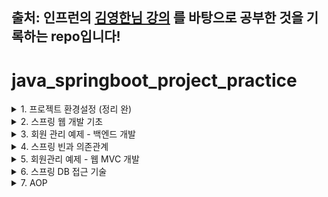 ## 출처: 인프런의 [김영한님 강의](https://www.inflearn.com/course/%EC%8A%A4%ED%94%84%EB%A7%81-%EC%9E%85%EB%AC%B8-%EC%8A%A4%ED%94%84%EB%A7%81%EB%B6%80%ED%8A%B8) 를 바탕으로 공부한 것을 기록하는 repo입니다!

# java_springboot_project_practice

<details>
<summary>1. 프로젝트 환경설정 (정리 완)</summary>
<div markdown="1">

## 1. 프로젝트 환경설정 <br>
### 1-1. 프로젝트 생성
spring에서 운영하는 사이트로, spring boot 기반으로 프로젝트를 만들어주는 사이트

[spring initializer](https://start.spring.io/) ![](./images/chap1/1-1.png)
![](./images/chap1/1-2.png) 

<참고사이트: [[Java] Gradle, Groovy Gradle, Kotlin Gradle — 일단은 내 이야기](https://kdhyo98.tistory.com/87#Gradle%20%EC%9D%B4%EB%9E%80%3F-1), [Gradle User Manual](https://docs.gradle.org/current/userguide/userguide.html), [Kotlin DSL, Gradle 빌드 기본 언어 채택… 왜 Kotlin DSL일까?](https://blog.imqa.io/kotlin-dsl/), [‘Gradle Kotlin DSL’ 이야기 | 우아한형제들 기술블로그](https://techblog.woowahan.com/2625/)>

**Project**

- Gradle Groovy
  

**Language**

- Java
  

**Spring Boot**

- 원하는 버전, (SNAPSHOT - 만들고 있는 버전, M 시리즈 - 정식 릴리즈되지 않은 버전, 숫자만 있는 버전 - 정식 릴리즈 버전)
  

**Project metadata**

- Group - 보통 기업 도메인 명 (상관없다면 아무거나 적어도 무방)
  
- Artifact - 빌드 되어서 나오는 결과물
  
- Name, Description, Package name - 그대로 두거나 본인이 작성해도 무방
  

**ADD Dependencies...**

- 어떤 라이브러리를 이용할 것인가 정하는 것
  
- 웹 프로젝트라면 Spring web 검색해서 추가


**Generate**

- zip 파일이 다운되고 이를 Intellij에서 import하면 된다. <br><br>


  

Maven 이란

- 프로젝트를 진행하게 되면 많은 라이브러리들을 활용하게 되는데, 사용되는 그 수가 많아지면 이를 관리하는 것이 힘들어진다.
  
- Maven은 내가 사용한 라이브러리뿐만 아니라, 해당 라이브러리가 작동하는데 필요한 다른 라이브러리들까지 관리해서 네트워크를 통해 자동으로 다운 받아준다.
  
- 프로젝트의 전체적인 라이프사이클을 관리하는 도구이다.
  

Gradle 이란

- 기본적으로 빌드 배포 도구(Build Tool)이다.  JAVA, C/C++, Python 등을 지원한다.
  
- Maven은 XML로 라이브러리를 정의하고 활용하나 Gradle의 경우 별도의 빌드스크립트를 통해 사용할 어플리케이션 버전, 라이브러리 등의 항목을 설정할 수 있다.
  
- 장점으로는 스크립트 언어로 구성되어서 XML과 달리 변수 선언, if, else, for등의 로직이 구현가능하여 간결하게 코드 작성이 가능하다.
  

Gradle을 쓰는 이유

레거시 프로젝트, 과거 프로젝트의 경우 Maven으로 남아있는게 있지만, 요즘은 Gradle로 넘어가는 추세이다.<br><br><br>

<p align="center"><img src="./images/chap1/1-3.png"></p>

- java 밑에 패키지와 소스파일이 있음
  
- test는 테스트 코드와 관련된 파일들이 들어가 있음
  
  - 요즘 개발 트렌드에서는 테스트코드가 중요하다는 것을 의미
    
- resource 파일은 java 코드 파일을 제외한 xml 이나 설정 파일들이 들어가 있음

## [IntelliJ] Java 버전 바꾸는 법(JDK 버전)
**<u>오류사항 발생</u>**
- No matching variant of org.springframework.boot:spring-boot-gradle-plugin:3.1.3 was found. The consumer was configured to find a library for use during runtime, compatible with Java 8, packaged as a jar, and its dependencies declared externally, as well as attribute 'org.gradle.plugin.api-version' with value '8.2.1' but:

### 1. Project(단축키 Crtl + Shift + Alt + S)
  
  - 스프링 부트 3버전 대부터는 JDK 17부터 지원하기 때문에 jdk 1.8(java8)로 빌드하려고 할 때 발생하는 오류
    
  - SDK 17로 설정
    
  - Language level: SDK default
<p align="center"><img src="./images/chap1/1-4.png"></p>
    
### 2. Modules
  
  - Language level 변경
<p align="center"><img src="./images/chap1/1-5.png"></p>
    
### 3. SDKs 설정
  
  - 원하는 JDK 설정  
<p align="center"><img src="./images/chap1/1-6.png"></p>
  
### 4. Project Setting (단축키 Ctrl + Alt + S)
  
  - Build,Execution,Deployment  -> Build Tools -> Gradle
    
  - Gradle JVM 변경
<p align="center"><img src="./images/chap1/1-7.png"></p>
    
  - Build,Execution,Deployment  -> Compiler -> Java Compiler
    
  - Project bytecode version 변경  
<p align="center"><img src="./images/chap1/1-8.png"></p>
  
### 5. OS JDK 환경변수 설정 다시하기
  
<p align="center"><img src="./images/chap1/1-9.png"></p>
<p align="center"><img src="./images/chap1/1-10.png"></p>
  

## 수행 결과

<p align="center"><img src="./images/chap1/1-11.png"></p>

- 여기서,
  
<p align="center"><img src="./images/chap1/1-12.png"></p>
  
<p align="center"><img src="./images/chap1/1-13.png"></p>
  
<p align="center"><img src="./images/chap1/1-14.png"></p>
  
  - Stop하면
    
  
<p align="center"><img src="./images/chap1/1-15.png"></p>
  
- 동작원리
  
   ```java
    @SpringBootApplication
    public class HelloSpringApplication {
    
    	public static void main(String[] args) {
    		SpringApplication.run(HelloSpringApplication.class, args);
    	}
    
    }
   ```
    
  - SpringApplication.run 안에 HelloSpringApplicatin이라는 클래스를 넣어주면 @SpringBootApplication 어노테이션을 통해서 springboot 어플리케이션이 실행이 된다.
    
  - Tomcat을 내장하고 있는데 자체적으로 서버를 띄움
    
- 번외
  
  - 인텔리제이가 자바를 실행하면 직접 실행하는 것이 아니라 Gradle을 통해서 실행하게 되는데 Gradle을 통해서 실행하게 되면 느릴 때가 있음
    
  - Intellij 로 바꾸면 Intellij에서 자바를 바로 실행시켜서 좀 더 빠르다. (프로젝트를 연습하는 단계에서는 좀 더 편하다)
 
<p align="center"><img src="./images/chap1/1-17.png"></p>
<br><br>

### 1-2 라이브러리 살펴보기
<br>
<p align="center"><img src="./images/chap1/1-18.png"></p> <br>
땡겨온 라이브러리 spring-web, thymeleaf는 각각 또다른 라이브러리에 의존하고 있음 <br>
의존하는 라이브러리까지 다 땡겨와서 이용하게 된다. <br>

##### Spring Boot 라이브러리
- spring-boot-starter-web 대표적으로
  
  - spring-boot-server-tomcat
    
  - spring-webmvc
    
- spring-boot-starter-thymeleaf는 html을 렌더링해주는 라이브러리 <br>
<p align="center"><img src="./images/chap1/1-19.png"></p>
<br>

- spring-boot-starter
  
  - spring-boot
    
  - autoconfigure
    
  - logging
    
  - core 관련한 라이브러리가 들어있음
    
- spring-boot-starter-logging
  
  - logback(실제 log를 어떤 구현체로 실행할 것인지), slf4j(인터페이스)가 들어있다
- log와 관련한 내용
  
  - 현업에 있는 개발자들은 System.out.println으로 거의 출력하지 않는다.
    
  - log로 출력을 해야 한다.
    
  - log로 남겨야 심각한 에러들을 따로 파일로 모아서 관리가 가능하기 때문
    
  - 취준이나 신입들은 log를 왜 쓰지라고 생각할 수 있음.
    
- spring-boot-starter-test
  
  - junit (테스트 프레임워크)
    
  - mockito (mock 라이브러리)
    
  - assertj (테스트 코드 편하게 작성하게 도와주는 라이브러리)
    
  - spring-test (스프링 통합 테스트)
  <br><br>
  
  ### 1-3 View 환경설정
  <br>
  <p align="center"><img src="./images/chap1/1-20.png"></p>
  <br>
  
  [spring-boot-docs](https://docs.spring.io/spring-boot/docs/current/reference/htmlsingle/#web.servlet.spring-mvc.welcome-page) 공식문서에서 내용을 찾을 수 있음

- main/resources/static 폴더 내에 index.html 파일을 만들어서 넣으면 Welcome page 기능을 제공한다.
  
<br>

- ```html
  <!DOCTYPE HTML>
  <html>
  <head>
      <title>Hello</title>
      <meta http-equiv="Content=Type" content="text/html; charset=UTF-8" />
  </head>
  <body>
  Hello
  <a href = "/hello">hello</a>
  </body>
  </html>
  ```
  <br>
  
- 단순히 파일을 서버에 던져준 것 밖에 안됨
  
- 템플릿 엔진이라는 것을 쓰면 모양을 바꿀 수 있다.
  
- 공식 사이트
  
  - [thymeleaf.org](https://www.thymeleaf.org/)
    
  - [스프링 공식 튜토리얼](https://spring.io/guides/gs/serving-web-content/)
    
  - [스프링 부트 메뉴얼](https://docs.spring.io/spring-boot/docs/current/reference/htmlsingle/)
    

- spring-boot-starter-thymeleaf가 위 html 파일을 꾸며주는 역할
  
- spring boot 메뉴얼 사이트에서도 지원하는 기능으로 thymeleaf가 있는 것을 확인할 수 있다.
<br>
<p align="center"><img src="./images/chap1/1-21.png"></p>
<br>

```java
pacakage hello.hellospring;

import...

@SpringBootApplication
public class HelloSpringApplication{
    pubilc static void main(String[] args){
        SpringApplication.run(HelloSpringApplication.class, args);
    }
}
```
<br>

##### 화면 구성을 위한 작업

- Web Application에서 첫 진입이 Controller
  
- controller 패키지를 만든다.
  
- HelloController 클래스 파일을 만든다.

<br>
<p align="center"><img src="./images/chap1/1-22.png"></p>
<br>

```java
import org.springframework.stereotype.Controller;
import org.springframework.ui.Model;
import org.springframework.web.bind.annotation.GetMapping;

@Controller
public class HelloController {
      // Web application에서 /hello 라고 입력값이 들어오면
      // @GetMapping 부분이 호출이 된다.
    @GetMapping("hello")
    public String hello(Model model){
        model.addAttribute("value", "welcome!!");
        return "hello";

    }
}
```
<br>

- Web application에서 /hello라고 입력값이 들어오면

```java
    @GetMapping("hello")
    public String hello(Model model){
        model.addAttribute("value", "welcome!!");
        return "hello";
```
<br>

- 위 코드 부분을 호출해준다.
  
- model은 MVC에서의 M에 해당
  
- Model 객체는 Controller에서 생성된 데이터를 View로 전달할 때 사용한다.

```html
<!DOCTYPE HTML>
<html xmlns:th="http://www.thymeleaf.org">
<head>
    <title>Hello</title>
    <meta http-equiv="Content-Type" content="text/html; charset = UTF-8"/>

</head>
<body>
<p th:text="'HELLO!!' + ${value}">처음이시군요. 고객님</p>
</body>
</html>
```
<br>

- 위 value값에 "welcome!!"이 들어가서 홈페이지에 <br>

<p align="center"><img src="./images/chap1/1-23.png"></p>

- 위 그림처럼 뜨게 된다. <br><br>

##### 전체 과정 설명 <br>

<p align="center"><img src="./images/chap1/1-24.png"></p> <br>

- 웹 브라우저가 localhost:8080에서 /hello를 스프링 부트쪽으로 던지게 되면 내장된 Tomcat server가 spring에게 다시 보내고
  
- spring은 HelloController를 찾은 뒤 이 내부에 <br>

```java
@Controller
public class HelloController {
      // Web application에서 /hello 라고 입력값이 들어오면
      // @GetMapping 부분이 호출이 된다.
    @GetMapping("hello")
    public String hello(Model model){
        model.addAttribute("value", "welcome!!");
        return "hello";

    }
}
```
<br>

- @GetMapping(get, post 에서의 get을 의미)의 "hello"와 매칭되게 됨
  
- 그러면 HelloController 내의 @GetMapping이 선언된 hello 라는 메서드가 실행된다.
  
- spring이 model을 만들어서 넘겨주는데 model에 "value"와 "welcome!!"을 담아서 view로 넘겨주게 된다
  
- return "hello";
<br>

<p align="center"><img src="./images/chap1/1-25.png"></p> <br>

- hello.html로 model을 넘기는 것
  
- spring boot는 return "hello"; 하게 되면
  
- viewResolver에 의해서
  
- resource/templates 내의 hello를 찾게 된다.
  
- hello.html을 찾아서 랜더링한다.
  
- 요약: 컨트롤러에서 리턴 값으로 문자를 반환하면 'viewResolver'가 화면을 찾아서 처리한다.
  
  - spring boot 템플릿엔진 기본 viewName 매핑
    
  - `resources:template/` + {viewName} + `.html`
    
- 참고사항
  
  - `spring-boot-devtools` 라이브러리를 추가하면 `html` 파일을 컴파일만 해주면 서버 재시작 없이 view 파일 변경이 가능하다.
 
</div>
</details>
  
<details>
<summary>2. 스프링 웹 개발 기초</summary>
<div markdown="1">
  
크게 3가지 방법이 있음

- 정적 컨텐츠
  
  - 파일 자체를 웹 브라우저에 전달(서버에서 가공하지 않고 파일 전달)
    
  - 클라이언트의 요청을 받으면 서버에 미리 저장된 HTML, CSS, JS 등의 파일을 그대로 보여주는 것
    
  - 미리 저장된 파일을 그대로 보여주기 때문에 클라이언트들의 요청에 대해 동인한 결과를 보여준다.
    
- MVC 템플릿 엔진 (Model, View, Controller)
  
  - 서버에서 동적으로 HTML을 변환하여 웹 브라우저로 보내주는 역할
    
  - Model: 어플리케이션이 무엇을 할 것인지
    
  - View: 화면에 보여주기 위한
    
  - Controller: 모델이 어떻게 처리할지
    
- API
  
  - JSON과 같은 데이터 구조 포맷으로 클라이언트들에게 전달하는 방식, 화면은 클라이언트쪽에서 그린다.
    
  - 서버끼리는 html 필요없이 데이터만 주고 받으면 됨. 서버끼리 통신할 때 사용함
    
  - view 없이 그대로 http body에 전달하는 방식 <br>

  #### 2-1 정적 컨텐츠

- HTML 작성
  
  - spring boot는 정적 컨텐츠 기능을 제공한다. `/main/resources/static` 하위 폴더에 `hello-static.html` 파일을 생성하고 간단하게 살펴보기 위해서 아래 코드처럼 작성해본다.
    
    `hello-static.html`
    
    ```html
    <!DOCTYPE HTML>
    <html>
    <head>
        <title>static content</title>
        <meta http-equiv="Content-Type" content="text/html; charset=UTF-8" />
    
    </head>
    <body>
    정적 컨텐츠입니다.
    </body>
    </html>
    ```
    
- 클라이언트로부터 `localhost:8080/hello-static.html` 요청이 스프링 부트로 들어가게 되면 Tomcat 서버를 거치고 컨트롤러에서 `hello-static` 에 매핑하는 컨트롤러가 있는지 우선 확인한다.
  
- 즉, `hello-static` 관련 컨트롤러를 찾음.
  
- 동작이 없을 경우 `/resources/static` 하위에서 해당하는 파일을 찾아서 보내준다. <br>

#### 2-2 동적 컨텐츠
##### 2-2-1 MVC와 템플릿 엔진을 이용한 웹 개발 <br>

- MVC 라는 건 Model, View, Controller를 의미
  
- 과거에는 Controller와 View가 따로 분리되어 있지 않았음
  
- View에서 다 했음 (모델 1 방식)
  
- Model, View, Controller로 나누는 것이 일반적
  
- 위에서 만들었던 HelloController.java 파일에 추가를 해보자 (1-3 View 환경설정에서 헀음)
  
  ```java
  package com.example.hellospring.controller;
  
  import org.springframework.stereotype.Controller;
  import org.springframework.ui.Model;
  import org.springframework.web.bind.annotation.GetMapping;
  
  @Controller
  public class HelloController {
      @GetMapping("hello")
      public String hello(Model model){
          model.addAttribute("value", "welcome!!");
          return "hello";
  
      }
  
      // 추가된 부
      @GetMapping("hello-mvc")
      // @RequestParam 외부에서 값을 받겠다.
      // Model에 담으면 view에서 렌더링할 때 쓸 것
      public String helloMvc(@RequestParam("name") String name, Model model){ // 웹사이트 url을 바꿔서 값을 얻겠다.
          model.addAttribute("name", name); // "name" 이라는 key 값에 name value값을 model에 담는다.
          return "hello-template";
      }
  }
  ```
  
- `@RequesParam`: 외부에서 값을 받아서 View로 값을 넘겨준다.
  
  - `@RequestParam`("가져올 데이터의 이름") [데이터타입] [가져온데이터를 담을 변수]
- 여기서는 "name"이라는 String 타입 값을 받아서 Model 객체에 넣고, Model 객체를 View로 넘겨준다.
  
- 넘겨주는 html은 `hello-template.html` 이다.
  
- 그럼, `hello-template.html`을 만들고 간단하게 코드를 작성해보자
  

```html
<!DOCTYPE HTML>
<html xmlns:th="http://www.thymeleaf.org">
<body>
<p th:text="'HELLO!!' + ${name}">hello! client</p>
</body>
</html>
```

- `<p>`의 hello! client는 name값이 존재하게 되면 `HELLO!! {name}`으로 치환되게 된다.
  
- 이제 `http://localhost:8080/hello-mvc` 에 들어가보면 <br>

<p align="center"><img src="./images/chap2/2-2.png"></p> <br>

- 에러가 뜨는 것을 확인할 수 있다. <br>

<p align="center"><img src="./images/chap2/2-3.png"></p> <br>

<p align="center"><img src="./images/chap2/2-4.png"></p> <br>

<p align="center"><img src="./images/chap2/2-5.png"></p> <br>

- default가 true이며, 이는 넘어온 값이 존재해야 한다는 것을 의미
  
- 넘어온 name 값이 없어서 에러가 발생한 것
  
- 그러면 url 상에서 값을 넘겨줘보자 <br>

<p align="center"><img src="./images/chap2/2-6.png"></p> <br>

<p align="center"><img src="./images/chap2/2-7.png"></p> <br>

<p align="center"><img src="./images/chap2/2-9.png"></p> <br>

- 페이지 소스 보기를 하면 이미지

<p align="center"><img src="./images/chap2/2-8.png"></p> <br>

- HTML로 이루어진 것을 확인할 수 있다.
  
- `String name= spring!!!!!` 이 되고
  
- `model.addAttribute("name", name);` 에 의해 model에 담겨서 템플릿에 넘겨준다.
  
- `<p th:text="'HELLO!!' + ${name}">hello! client</p>` 에서 model의 key값인 name의 value 값을 받아서 `hello! client` 대신해서 `'HELLO!!' spring!!!!!`을 출력하게 된다.
  
- 정적 컨텐츠와는 다르게 HTML로 변환 후 웹 브라우저에 넘겨준다. <br>

##### 2-2-2 API 방식

１。이전에 만들었던 HelloController.java에 코드를 추가해보자

```java
    @GetMapping("hello-string")
    @ResponseBody // html의 body 태그가 아닌 http에서 header와 body 부분에서 body부분에 데이터를 직접 넣어주겠다.
    public String helloString(@RequestParam("name") String name){
        return "hello" + name;
    }
```

- 이전 템플릿 엔진과이 차이는 view가 없고 데이터 그대로 출력한다.
  
- 위에서 한 것처럼 페이지 소스보기를 하면 <br>

<p align="center"><img src="./images/chap2/2-10.png"></p> <br>

- HTML이 아니라 데이터 그대로를 출력한 것을 확인할 수 있다. <br>

２。이전에 만들었던 HelloController.java에 코드를 추가해보자 <br>

```java
    @GetMapping("hello-api")
    @ResponseBody
    public Hello helloApi(@RequestParam("name") String name) {
        Hello hello = new Hello();
        hello.setName(name);
        return hello;
    }


    static class Hello{
        private String name;

        public String getName() {
            return name;
        }

        public void setName(String name) {
            this.name = name;
        }
    }
```
<br>

- Hello 타입의 hello 객체를 만들어서 입력 받은 name 값을 hello 객체에 넣어준다.
  
- 아까와 다르게 문자열이 아니라 객체를 return으로 넣어준다면? <br>

<p align="center"><img src="./images/chap2/2-11.png"></p> <br>

- HTML이 아닌 데이터를 웹 브라우저로 보냈으며, JSON 형식으로 보낸 것을 확인할 수 있다. <br>

2-1. 동작 원리

<p align="center"><img src="./images/chap2/2-12.png"></p> <br>

- @ResonseBody가 없다면
  
  - viewResolver가 템플릿을 찾고 HTML로 변환 후 웹 브라우저에 보냈음
- @ResponseBody를 사용한다면
  
  - 데이터를 그대로 넘기게 됨.
    
  - 문자라면 그대로 넘기는데 객체라면?
    
  - 객체라면 JSON 형식으로 반환해서 HTTP 응답으로 반환한다.
    
  - HTTP의 BODY 에 문자 내용을 직접 반환
    
  - `viewResolver` 대신에 `HttpMessageConverter` 가 동작한다.
    
  - 기본 문자처리: `StringHttpMessageConverter`
    
  - 기본 객체처리: `MappingJackson2HttpMessageConverter`
    
  - byte 처리 등등 기타 여러 HttpMessageConverter가 기본으로 등록되어 <br>

### 요약

- 정적 컨텐츠: 파일 그대로를 웹 브라우저에 보내는 방식
  
- 동적 컨텐츠
  
  - MVC 방식: HTML로 변환 후 웹 브라우저에 보내는 방식
    
  - API 방식: 데이터로 변환 후 웹 브라우저에 보내는 방식
    

```java
    static class Hello{
        private String name;

        public String getName() {
            return name;
        }

        public void setName(String name) {
            this.name = name
      }
```

- Getter Setter 개념
  
  - private으로 접근 못하게 하고
    
  - 외부에서 접근하려면 getName, setName으로 접근하게끔 하는 것
    
  - 이를 java bean 표준 방식이라고 한다.
    
  - 또 다른 용어로 property 접근 방식이라고 한다.
  


</div>
</details>

<details>
<summary>3. 회원 관리 예제 - 백엔드 개발</summary>
<div markdown="1">

</div>
</details>

<details>
<summary>4. 스프링 빈과 의존관계</summary>
<div markdown="1">

</div>
</details>

<details>
<summary>5. 회원관리 예제 - 웹 MVC 개발</summary>
<div markdown="1">

</div>
</details>

<details>
<summary>6. 스프링 DB 접근 기술</summary>
<div markdown="1">

</div>
</details>

<details>
<summary>7. AOP</summary>
<div markdown="1">

</div>
</details>
  

